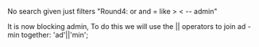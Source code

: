 No search given just filters "Round4: or and = like > < -- admin" 

It is now blocking admin, To do this we will use the || operators to join ad - min together: 'ad'||'min';

